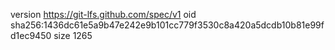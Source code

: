 version https://git-lfs.github.com/spec/v1
oid sha256:1436dc61e5a9b47e242e9b101cc779f3530c8a420a5dcdb10b81e99fd1ec9450
size 1265
